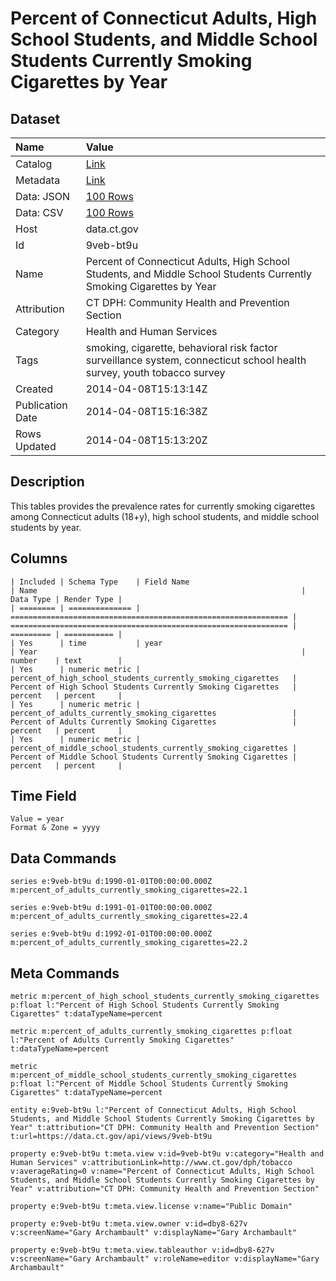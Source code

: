 # Percent of Connecticut Adults, High School Students, and Middle School Students Currently Smoking Cigarettes by Year

## Dataset

| Name | Value |
| :--- | :---- |
| Catalog | [Link](https://catalog.data.gov/dataset/percent-of-connecticut-adults-high-school-students-and-middle-school-students-currently-sm) |
| Metadata | [Link](https://data.ct.gov/api/views/9veb-bt9u) |
| Data: JSON | [100 Rows](https://data.ct.gov/api/views/9veb-bt9u/rows.json?max_rows=100) |
| Data: CSV | [100 Rows](https://data.ct.gov/api/views/9veb-bt9u/rows.csv?max_rows=100) |
| Host | data.ct.gov |
| Id | 9veb-bt9u |
| Name | Percent of Connecticut Adults, High School Students, and Middle School Students Currently Smoking Cigarettes by Year |
| Attribution | CT DPH: Community Health and Prevention Section |
| Category | Health and Human Services |
| Tags | smoking, cigarette, behavioral risk factor surveillance system, connecticut school health survey, youth tobacco survey |
| Created | 2014-04-08T15:13:14Z |
| Publication Date | 2014-04-08T15:16:38Z |
| Rows Updated | 2014-04-08T15:13:20Z |

## Description

This tables provides the prevalence rates for currently smoking cigarettes among Connecticut adults (18+y), high school students, and middle school students by year.

## Columns

```ls
| Included | Schema Type    | Field Name                                                     | Name                                                           | Data Type | Render Type |
| ======== | ============== | ============================================================== | ============================================================== | ========= | =========== |
| Yes      | time           | year                                                           | Year                                                           | number    | text        |
| Yes      | numeric metric | percent_of_high_school_students_currently_smoking_cigarettes   | Percent of High School Students Currently Smoking Cigarettes   | percent   | percent     |
| Yes      | numeric metric | percent_of_adults_currently_smoking_cigarettes                 | Percent of Adults Currently Smoking Cigarettes                 | percent   | percent     |
| Yes      | numeric metric | percent_of_middle_school_students_currently_smoking_cigarettes | Percent of Middle School Students Currently Smoking Cigarettes | percent   | percent     |
```

## Time Field

```ls
Value = year
Format & Zone = yyyy
```

## Data Commands

```ls
series e:9veb-bt9u d:1990-01-01T00:00:00.000Z m:percent_of_adults_currently_smoking_cigarettes=22.1

series e:9veb-bt9u d:1991-01-01T00:00:00.000Z m:percent_of_adults_currently_smoking_cigarettes=22.4

series e:9veb-bt9u d:1992-01-01T00:00:00.000Z m:percent_of_adults_currently_smoking_cigarettes=22.2
```

## Meta Commands

```ls
metric m:percent_of_high_school_students_currently_smoking_cigarettes p:float l:"Percent of High School Students Currently Smoking Cigarettes" t:dataTypeName=percent

metric m:percent_of_adults_currently_smoking_cigarettes p:float l:"Percent of Adults Currently Smoking Cigarettes" t:dataTypeName=percent

metric m:percent_of_middle_school_students_currently_smoking_cigarettes p:float l:"Percent of Middle School Students Currently Smoking Cigarettes" t:dataTypeName=percent

entity e:9veb-bt9u l:"Percent of Connecticut Adults, High School Students, and Middle School Students Currently Smoking Cigarettes by Year" t:attribution="CT DPH: Community Health and Prevention Section" t:url=https://data.ct.gov/api/views/9veb-bt9u

property e:9veb-bt9u t:meta.view v:id=9veb-bt9u v:category="Health and Human Services" v:attributionLink=http://www.ct.gov/dph/tobacco v:averageRating=0 v:name="Percent of Connecticut Adults, High School Students, and Middle School Students Currently Smoking Cigarettes by Year" v:attribution="CT DPH: Community Health and Prevention Section"

property e:9veb-bt9u t:meta.view.license v:name="Public Domain"

property e:9veb-bt9u t:meta.view.owner v:id=dby8-627v v:screenName="Gary Archambault" v:displayName="Gary Archambault"

property e:9veb-bt9u t:meta.view.tableauthor v:id=dby8-627v v:screenName="Gary Archambault" v:roleName=editor v:displayName="Gary Archambault"
```